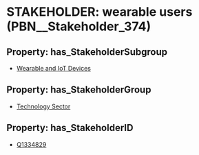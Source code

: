 # STAKEHOLDER: __wearable users__ (PBN__Stakeholder_374)

## Property: has_StakeholderSubgroup

* [Wearable and IoT Devices](PBN__StakeholderSubgroup_151)

## Property: has_StakeholderGroup

* [Technology Sector](PBN__StakeholderGroup_12)

## Property: has_StakeholderID

* [Q1334829](Q1334829)

